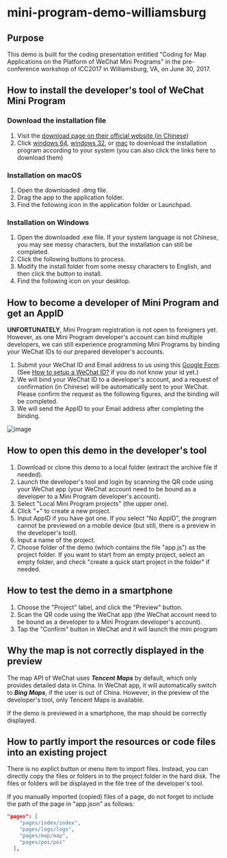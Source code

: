 # mini-program-demo-williamsburg
## Purpose
This demo is built for the coding presentation entitled "Coding for Map Applications on the Platform of WeChat Mini Programs" in the pre-conference workshop of ICC2017 in Williamsburg, VA, on June 30, 2017.

## How to install the developer's tool of WeChat Mini Program
### Download the installation file
1. Visit the [download page on their official website (in Chinese) ](https://mp.weixin.qq.com/debug/wxadoc/dev/devtools/download.html)
2. Click [windows 64](https://servicewechat.com/wxa-dev-logic/download_redirect?type=x64), [windows 32](https://servicewechat.com/wxa-dev-logic/download_redirect?type=ia32), or [mac](https://servicewechat.com/wxa-dev-logic/download_redirect?type=darwin) to download the installation program according to your system (you can also click the links here to download them)

### Installation on macOS
1. Open the downloaded .dmg file.
2. Drag the app to the application folder.
3. Find the following icon in the application folder or Launchpad.

### Installation on Windows
1. Open the downloaded .exe file. If your system language is not Chinese, you may see messy characters, but the installation can still be completed.
2. Click the following buttons to process.
3. Modify the install folder from some messy characters to English, and then click the button to install.
4. Find the following icon on your desktop.

## How to become a developer of Mini Program and get an AppID

**UNFORTUNATELY**, Mini Program registration is not open to foreigners yet. However, as one Mini Program developer's account can bind multiple developers, we can still experience programming Mini Programs by binding your WeChat IDs to our prepared developer's accounts.
1. Submit your WeChat ID and Email address to us using this [Google Form](https://goo.gl/forms/ozCPPoez2gVE3qrY2). (See [How to setup a WeChat ID?](https://github.com/lu-min/mini-program-demo-williamsburg/blob/master/WeChat%20Q%26A.md#how-to-setup-a-wechat-id) if you do not know your id yet.)
2. We will bind your WeChat ID to a developer's account, and a request of confirmation (in Chinese) will be automatically sent to your WeChat. Please confirm the request as the following figures, and the binding will be completed.
3. We will send the AppID to your Email address after completing the binding.

![image](http://portland.csis.u-tokyo.ac.jp/images/miniprogram/miniprogram-binding.png)

## How to open this demo in the developer's tool

1. Download or clone this demo to a local folder (extract the archive file if needed).
2. Launch the developer's tool and login by scanning the QR code using your WeChat app (your WeChat account need to be bound as a developer to a Mini Program developer's account).
3. Select "Local Mini Program projects" (the upper one).
4. Click "+" to create a new project.
5. Input AppID if you have got one. If you select "No AppID", the program cannot be previewed on a mobile device (but still, there is a preview in the developer's tool).
6. Input a name of the project.
7. Choose folder of the demo (which contains the file "app.js") as the project folder. If you want to start from an empty project, select an empty folder, and check "create a quick start project in the folder" if needed.

## How to test the demo in a smartphone

1. Choose the "Project" label, and click the "Preview" button.
2. Scan the QR code using the WeChat app (the WeChat account need to be bound as a developer to a Mini Program developer's account).
3. Tap the "Confirm" button in WeChat and it will launch the mini program

## Why the map is not correctly displayed in the preview

The map API of WeChat uses ***Tencent Maps*** by default, which only provides detailed data in China. In WeChat app, it will automatically switch to ***Bing Maps***, if the user is out of China. However, in the preview of the developer's tool, only Tencent Maps is available.

If the demo is previewed in a smartphone, the map should be correctly displayed.

## How to partly import the resources or code files into an existing project
There is no explict button or menu item to import files. Instead, you can directly copy the files or folders in to the project folder in the hard disk. The files or folders will be displayed in the file tree of the developer's tool.

If you manually imported (copied) files of a page, do not forget to include the path of the page in "app.json" as follows:
``` json
"pages": [
    "pages/index/index",
    "pages/logs/logs",
    "pages/map/map",
    "pages/poi/poi"
  ],
```
